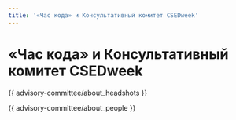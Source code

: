 ```yaml
---
title: '«Час кода» и Консультативный комитет CSEDweek'
---
```


# «Час кода» и Консультативный комитет CSEDweek

{{ advisory-committee/about_headshots }}

{{ advisory-committee/about_people }}